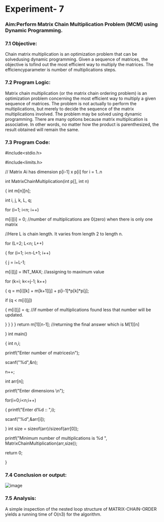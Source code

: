 # Experiment- 7

### Aim:Perform Matrix Chain Multiplication Problem (MCM) using Dynamic Programming.

### 7.1 Objective:
Chain matrix multiplication is an optimization problem that can be solvedusing dynamic
programming. Given a sequence of matrices, the objective is tofind out the most efficient
way to multiply the matrices. The efficiencyparameter is number of multiplications steps.

### 7.2 Program Logic:
Matrix chain multiplication (or the matrix chain ordering problem) is an optimization
problem concerning the most efficient way to multiply a given sequence of matrices. The
problem is not actually to perform the multiplications, but merely to decide the sequence of
the matrix multiplications involved. The problem may be solved using dynamic
programming.
There are many options because matrix multiplication is associative. In other words, no
matter how the product is parenthesized, the result obtained will remain the same.

### 7.3 Program Code:

#include<stdio.h>

#include<limits.h>

// Matrix Ai has dimension p[i-1] x p[i] for i = 1..n

int MatrixChainMultiplication(int p[], int n)

{
 int m[n][n];
 
 int i, j, k, L, q;
 
 for (i=1; i<n; i++)
 
 m[i][i] = 0; //number of multiplications are 0(zero) when there is only one matrix
 
 //Here L is chain length. It varies from length 2 to length n.
 
 for (L=2; L<n; L++)
 
 {
 for (i=1; i<n-L+1; i++)
 
 {
 j = i+L-1;
 
 m[i][j] = INT_MAX; //assigning to maximum value
 
 for (k=i; k<=j-1; k++)
 
 {
 q = m[i][k] + m[k+1][j] + p[i-1]*p[k]*p[j];
 
 if (q < m[i][j])
 
 {
 m[i][j] = q; //if number of multiplications found less that number will
be updated.

 }
 }
 }
 }
 return m[1][n-1]; //returning the final answer which is M[1][n]
 
}
int main()

{
 int n,i;
 
 printf("Enter number of matrices\n");
 
 scanf("%d",&n);
 
 n++;
 
 int arr[n];
 
 printf("Enter dimensions \n");
 
 for(i=0;i<n;i++)
 
 {
 printf("Enter d%d :: ",i);
 
 scanf("%d",&arr[i]);
 
 }
 int size = sizeof(arr)/sizeof(arr[0]);
 
 printf("Minimum number of multiplications is %d ", MatrixChainMultiplication(arr,size));
 
 return 0;
 
}

### 7.4 Conclusion or output:
![image](https://github.com/22bdo10074/Semester_4-Practicals/assets/142095565/65c1ae69-5508-4150-81e0-522acc0e1689)

### 7.5 Analysis:

A simple inspection of the nested loop structure of MATRIX-CHAIN-ORDER yields a running
time of O(n3) for the algorithm.
